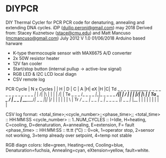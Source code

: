 # DIYPCR
DIY Thermal Cycler for PCR
PCR code for denaturing, annealing and extending DNA cycles.
iDP (duilio.peroni@gmail.com) may 2018
Derived from: Stacey Kuznetsov (stace@cmu.edu) and Matt Mancuso (mcmancuso@gmail.com) July 2012
V 1.0 01/06/2018
Arduino based harware
- K-type thermocouple sensor with MAX6675 A/D converter
- 2x 50W resistor heater
- 12V fan cooler
- Start/stop button (internal pullup -> active-low signal)
- RGB LED & I2C LCD local diagn
- CSV remote log

PCR Cycle
           |              N x Cycles          |
     |  H  |   D   | C |    A    |H|   eX  |H |C|
Td _ _ _ _ _________ _ _ _ _ _ _ _ _ _ _ _ _ _ _|_
     |    /|       |\  |         | |       | /| |
Te _ _ _ /_ _ _ _ _|_\_|_ _ _ _ _  _________/_|_|_
     |  /  |       |  \|         |/|       |\ | | 
Ta _ _ /_ _|_ _ _ _|_ _\_________/_|_ _ _ _|_\|_|_
     |/    |       |   |         | |       |  \ |
Tr __/ _ _ |_ _ _ _| _ | _ _ _ _ |_|_ _ _ _|_ |\__
     |     |       |   |         | |       |  | |
     
CSV log format:
<total_time>;<cycle_number>;<phase>;<phase_time>;<temperature>;<status><cr><lf>
<total_time>   :: HH:MM:SS
<cycle_number> :: 1..NUM_CYCLES
<phase>        :: I=Idle, H=heating, C=cooling, D=denaturation, A=annealing, E=extension, F= fault 
<phase_time>   :: HH:MM:SS
<temperature>  :: tt.tt (°C)
<status>       :: 0=ok, 1=operator stop, 2=sensor not working, 3=temp already over setpoint, 4=temp not stable

RGB diagn colors:
Idle=green, Heating=red, Cooling=blue, Denaturation=fuchsia, Annealing=cyan, eXtension=yellow, fault=white.

